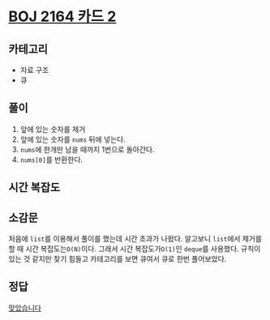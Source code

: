 # [BOJ 2164 카드 2](https://www.acmicpc.net/problem/2164)

## 카테고리
* 자료 구조
* 큐

## 풀이
1. 앞에 있는 숫자를 제거
2. 앞에 있는 숫자를 `nums` 뒤에 넣는다.
3. `nums`에 한개만 남을 때까지 1번으로 돌아간다.
4. `nums[0]`를 반환한다.

## 시간 복잡도

## 소감문
처음에 `list`를 이용해서 풀이를 했는데 시간 초과가 나왔다. 알고보니 `list`에서 제거를 할 때 시간 복잡도는`O(N)`이다. 그래서 시간 복잡도가`O(1)`인 `deque`를 사용했다. 규칙이 있는 것 같지만 찾기 힘들고 카테고리를 보면 큐여서 큐로 한번 풀어보았다.

## 정답
[맞았습니다](http://boj.kr/67e61342f3384552ae6e83dc1df24277)